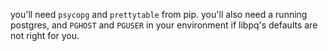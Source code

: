 you'll need `psycopg` and `prettytable` from pip.
you'll also need a running postgres, and `PGHOST` and `PGUSER` in your environment if libpq's defaults are not right for you.
